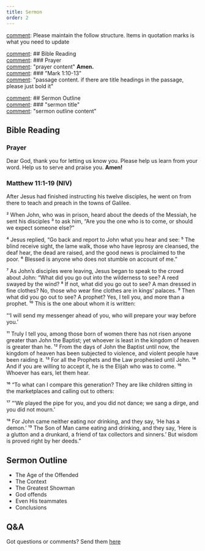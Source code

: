 ```yaml
---
title: Sermon 
order: 2
---
```


[comment]: Please maintain the follow structure. Items in quotation marks is what you need to update

[comment]: ## Bible Reading  
[comment]: ### Prayer  
[comment]: "prayer content"  **Amen.**  
[comment]:  ### "Mark 1:10-13"  
[comment]: "passage content. if there are title headings in the passage, please just bold it"  

[comment]: ## Sermon Outline  
[comment]: ### "sermon title"  
[comment]: "sermon outline content"  

[comment]: ------------------------------------------------------------------------------------
## Bible Reading
### Prayer
Dear God, thank you for letting us know you. Please help us learn from your word. Help us to serve and praise you. **Amen!**

### Matthew 11:1-19 (NIV)

After Jesus had finished instructing his twelve disciples, he went on from there to teach and preach in the towns of Galilee. 

² When John, who was in prison, heard about the deeds of the Messiah, he sent his disciples ³ to ask him, “Are you the one who is to come, or should we expect someone else?”

⁴ Jesus replied, “Go back and report to John what you hear and see: ⁵ The blind receive sight, the lame walk, those who have leprosy are cleansed, the deaf hear, the dead are raised, and the good news is proclaimed to the poor. ⁶ Blessed is anyone who does not stumble on account of me.”

⁷ As John’s disciples were leaving, Jesus began to speak to the crowd about John: “What did you go out into the wilderness to see? A reed swayed by the wind? ⁸ If not, what did you go out to see? A man dressed in fine clothes? No, those who wear fine clothes are in kings’ palaces. ⁹ Then what did you go out to see? A prophet? Yes, I tell you, and more than a prophet. ¹⁰ This is the one about whom it is written:

“‘I will send my messenger ahead of you,
who will prepare your way before you.’ 

¹¹ Truly I tell you, among those born of women there has not risen anyone greater than John the Baptist; yet whoever is least in the kingdom of heaven is greater than he. ¹² From the days of John the Baptist until now, the kingdom of heaven has been subjected to violence, and violent people have been raiding it. ¹³ For all the Prophets and the Law prophesied until John. ¹⁴ And if you are willing to accept it, he is the Elijah who was to come. ¹⁵ Whoever has ears, let them hear.

¹⁶ “To what can I compare this generation? They are like children sitting in the marketplaces and calling out to others:

¹⁷ “‘We played the pipe for you,
and you did not dance;
we sang a dirge,
and you did not mourn.’

¹⁸ For John came neither eating nor drinking, and they say, ‘He has a demon.’ ¹⁹ The Son of Man came eating and drinking, and they say, ‘Here is a glutton and a drunkard, a friend of tax collectors and sinners.’ But wisdom is proved right by her deeds.”


## Sermon Outline

- The Age of the Offended
- The Context
- The Greatest Showman
- God offends
- Even His teammates
- Conclusions 


## Q&A
Got questions or comments? Send them [here](https://tinyurl.com/SGHACQuestionsAnswers)
